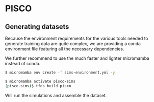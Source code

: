 # PISCO

## Generating datasets

Because the environment requirements for the various tools needed
to generate training data are quite complex, we are providing a
conda environment file featuring all the necessary dependencies.

We further recommend to use the much faster and lighter micromamba instead of conda.

```bash
$ micromamba env create -f sims-environment.yml -y
```

```bash
$ micromamba activate pisco-sims
(pisco-sims)$ tfds build pisco
```

Will run the simulations and assemble the dataset.
